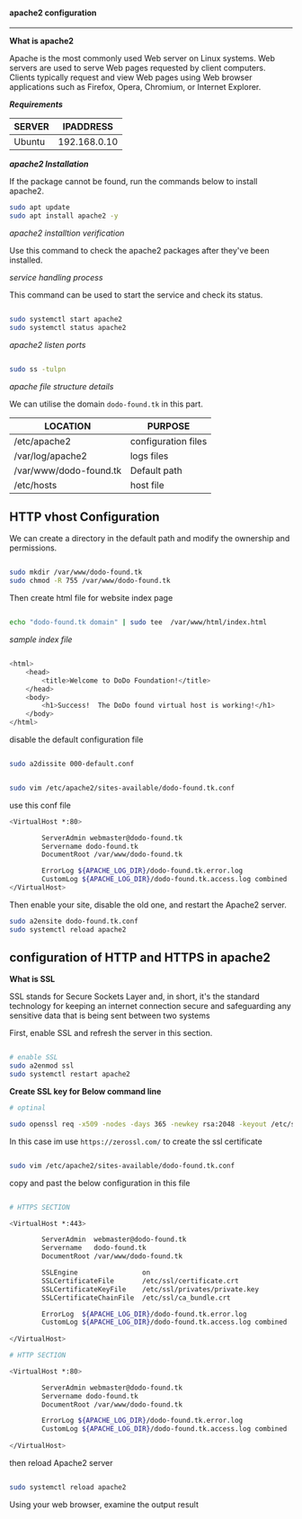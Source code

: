 #### apache2 configuration
---

**What is apache2**

Apache is the most commonly used Web server on Linux systems. Web servers are used to serve Web pages requested by client computers. Clients typically request and view Web pages using Web browser applications such as Firefox, Opera, Chromium, or Internet Explorer.

**_Requirements_**

|SERVER|IPADDRESS|
|---|---|
|Ubuntu| 192.168.0.10|

**_apache2 Installation_**

If the package cannot be found, run the commands below to install apache2.

```bash
sudo apt update
sudo apt install apache2 -y
```

_apache2 installtion verification_

Use this command to check the apache2 packages after they've been installed.

_service handling process_

This command can be used to start the service and check its status.

```bash

sudo systemctl start apache2
sudo systemctl status apache2

```

_apache2 listen ports_

```bash

sudo ss -tulpn

```

_apache file structure details_

We can utilise the domain `dodo-found.tk` in this part.

|LOCATION| PURPOSE |
|---|---|
| /etc/apache2 | configuration files |
| /var/log/apache2 | logs files |
|/var/www/dodo-found.tk|Default path |
|/etc/hosts|host file|

**HTTP vhost Configuration**
---

We can create a directory in the default path and modify the ownership and permissions.

```bash

sudo mkdir /var/www/dodo-found.tk
sudo chmod -R 755 /var/www/dodo-found.tk

```
Then create html file for website index page

```bash

echo "dodo-found.tk domain" | sudo tee  /var/www/html/index.html

```

 _sample index file_
 
```bash

<html>
    <head>
        <title>Welcome to DoDo Foundation!</title>
    </head>
    <body>
        <h1>Success!  The DoDo found virtual host is working!</h1>
    </body>
</html>

```

disable the default configuration file

```bash

sudo a2dissite 000-default.conf

```

```bash

sudo vim /etc/apache2/sites-available/dodo-found.tk.conf

```

use this conf file

```bash
<VirtualHost *:80>

        ServerAdmin webmaster@dodo-found.tk
        Servername dodo-found.tk
        DocumentRoot /var/www/dodo-found.tk

        ErrorLog ${APACHE_LOG_DIR}/dodo-found.tk.error.log
        CustomLog ${APACHE_LOG_DIR}/dodo-found.tk.access.log combined
</VirtualHost>
```

Then enable your site, disable the old one, and restart the Apache2 server.

```bash
sudo a2ensite dodo-found.tk.conf
sudo systemctl reload apache2
```

**configuration of HTTP and HTTPS in apache2**
---

**What is SSL**

SSL stands for Secure Sockets Layer and, in short, it's the standard technology for keeping an internet connection secure and safeguarding any sensitive data that is being sent between two systems

First, enable SSL and refresh the server in this section.

```bash

# enable SSL
sudo a2enmod ssl
sudo systemctl restart apache2

```

**Create SSL key for Below command line**

```bash
# optinal

sudo openssl req -x509 -nodes -days 365 -newkey rsa:2048 -keyout /etc/ssl/private/apache-selfsigned.key -out /etc/ssl/certs/apache-selfsigned.crt

```

In this case im use `https://zerossl.com/` to create the ssl certificate


```bash

sudo vim /etc/apache2/sites-available/dodo-found.tk.conf

```

copy and past the below configuration in this file

```bash

# HTTPS SECTION

<VirtualHost *:443>

        ServerAdmin  webmaster@dodo-found.tk
        Servername   dodo-found.tk
        DocumentRoot /var/www/dodo-found.tk

        SSLEngine                on
        SSLCertificateFile       /etc/ssl/certificate.crt
        SSLCertificateKeyFile    /etc/ssl/privates/private.key
        SSLCertificateChainFile  /etc/ssl/ca_bundle.crt

        ErrorLog  ${APACHE_LOG_DIR}/dodo-found.tk.error.log
        CustomLog ${APACHE_LOG_DIR}/dodo-found.tk.access.log combined
        
</VirtualHost>

# HTTP SECTION

<VirtualHost *:80>

        ServerAdmin webmaster@dodo-found.tk
        Servername dodo-found.tk
        DocumentRoot /var/www/dodo-found.tk

        ErrorLog ${APACHE_LOG_DIR}/dodo-found.tk.error.log
        CustomLog ${APACHE_LOG_DIR}/dodo-found.tk.access.log combined
        
</VirtualHost>                 

```

then reload Apache2 server

```bash

sudo systemctl reload apache2

```

Using your web browser, examine the output result



